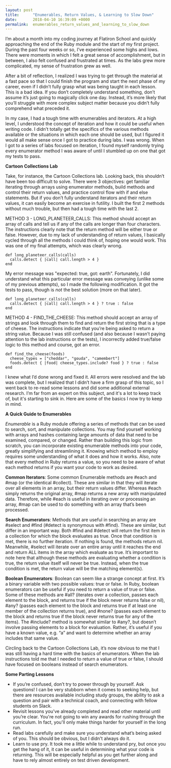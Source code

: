 ```yaml
---
layout: post
title:      "Enumerables, Return Values, & Learning to Slow Down"
date:       2018-04-10 16:39:09 +0000
permalink:  enumerables_return_values_and_learning_to_slow_down
---
```



I’m about a month into my coding journey at Flatiron School and quickly approaching the end of the Ruby module and the start of my first project. During the past four weeks or so, I’ve experienced some highs and lows. There were moments in which I felt a great sense of accomplishment, but in between, I also felt confused and frustrated at times. As the labs grew more complicated, my sense of frustration grew as well. 

After a bit of reflection, I realized I was trying to get through the material at a fast pace so that I could finish the program and start the next phase of my career, even if I didn’t fully grasp what was being taught in each lesson. This is a bad idea. If you don’t completely understand something, don’t assume it’s just going to magically click one day. Instead, it’s more likely that you’ll struggle with more complex subject matter because you didn’t fully comprehend what preceded it.

In my case, I had a tough time with enumerables and iterators. At a high level, I understood the concept of iteration and how it could be useful when writing code. I didn’t totally get the specifics of the various methods available or the situations in which each one should be used, but I figured it would all make sense once I got to practice during labs. I was wrong. When I got to a series of labs focused on iteration,  I found myself randomly trying every enumerator method I was aware of until I stumbled up on one that got my tests to pass.

**Cartoon Collections Lab**

Take, for instance, the Cartoon Collections lab. Looking back, this shouldn’t have been too difficult to solve. There were 3 objectives: get familiar iterating through arrays using enumerator methods, build methods and control their return values, and practice control flow with if and else statements. But if you don’t fully understand iterators and their return values, it can easily become an exercise in futility. I built the first 2 methods without much trouble, but then had a tough time with the last 2.

METHOD 3 - LONG_PLANETEER_CALLS: This method should accept an array of calls and tell us if any of the calls are longer than four characters. The instructions clearly note that the return method will be either true or false. However, due to my lack of understanding of return values, I basically cycled through all the methods I could think of, hoping one would work. This was one of my final attempts, which was clearly wrong.

```
def long_planeteer_calls(calls)
  calls.detect { |call| call.length > 4 } 
end
```

My error message was "expected: true, got: earth". Fortunately, I did understand what this particular error message was conveying (unlike some of my previous attempts), so I made the following modification. It got the tests to pass, though is *not* the best solution (more on that later).

```
def long_planeteer_calls(calls)
  calls.detect { |call| call.length > 4 } ? true : false
end
```

METHOD 4 - FIND_THE_CHEESE: This method should accept an array of strings and look through them to find and return the first string that is a type of cheese. The instructions indicate that you’re being asked to return a string value. Because I was still confused (and also because I wasn’t paying attention to the lab instructions or the tests), I incorrectly added true/false logic to this method and course, got an error.

```
def find_the_cheese(foods)
  cheese_types = ["cheddar", "gouda", "camembert"]
  foods.detect { |food| cheese_types.include? food } ? true : false
end
```

I knew what I’d done wrong and fixed it. All errors were resolved and the lab was complete, but I realized that I didn’t have a firm grasp of this topic, so I went back to re-read some lessons and did some additional external research. I’m far from an expert on this subject, and it's a lot to keep track of, but it's starting to sink in. Here are some of the basics I now try to keep in mind.

**A Quick Guide to Enumerables**

*Enumerable* is a Ruby module offering a series of methods that can be used to search, sort, and manipulate collections. You may find yourself working with arrays and hashes containing large amounts of data that need to be examined, compared, or changed. Rather than building this logic from scratch, you can incorporate existing enumerable methods into your code, greatly simplifying and streamlining it.  Knowing which method to employ requires some understanding of what it does and how it works. Also, note that every method in Ruby returns a value, so you need to be aware of what each method returns if you want your code to work as desired.

**Common Iterators**: Some common Enumerable methods are #each and #map (or the identical #collect). These are similar in that they will iterate over all elements in an array, but their return values differ. Whereas #each simply returns the original array, #map returns a new array with manipulated data. Therefore, while #each is useful in iterating over or processing an array, #map can be used to do something with an array that’s been processed.

**Search Enumerators**: Methods that are useful in searching an array are #select and #find (#detect is synonymous with #find). These are similar, but differ in an important way. Both #find and #detect will return the first item in a collection for which the block evaluates as true. Once that condition is met, there is no further iteration. If nothing is found, the methods return nil. Meanwhile, #select will iterate over an entire array until it reaches the end and return ALL items in the array which evaluate as true. It’s important to note here that although these methods are evaluating whether a condition is true, the return value itself will never be true.  Instead, when the true condition is met, the return value will be the matching element(s).

**Boolean Enumerators**: Boolean can seem like a strange concept at first. It’s a binary variable with two possible values: true or false. In Ruby, boolean enumerators can be useful if you need to return a value of true or false. Some of these methods are #all? (iterates over a collection, passes each element to the block, and returns true if the block never returns false or nil), #any? (passes each element to the block and returns true if at least one member of the collection returns true), and #none? (passes each element to the block and returns true if the block never returns true for any of the items). The #include? method is somewhat similar to #any?, but doesn’t involve passing elements to a block for evaluation. Rather, it’s useful if you have a known value, e.g. “a” and want to determine whether an array includes that same value.

Circling back to the Cartoon Collections Lab, it’s now obvious to me that I was still having a hard time with the basics of enumerators. When the lab instructions told me that I needed to return a value of true or false, I should have focused on booleans instead of search enumerators.

**Some Parting Lessons**

* If you’re confused, don’t try to power through by yourself. Ask questions! I can be very stubborn when it comes to seeking help, but there are resources available including study groups, the ability to ask a question and pair with a technical coach, and connecting with fellow students on Slack.
* Revisit lessons you’ve already completed and read other material until you’re clear. You're not going to win any awards for rushing through the curriculum. In fact, you'll only make things harder for yourself in the long run.
* Read labs carefully and make sure you understand what’s being asked of you. This should be obvious, but I didn't always do it.
* Learn to use pry. It took me a little while to understand pry, but once you get the hang of it, it can be useful in determining what your code is returning. This will be especially helpful as you get further along and have to rely almost entirely on test driven development.



